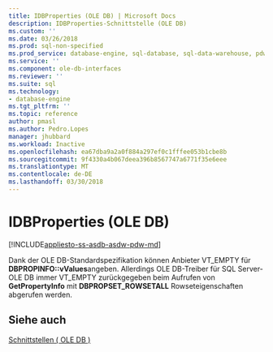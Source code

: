 ```yaml
---
title: IDBProperties (OLE DB) | Microsoft Docs
description: IDBProperties-Schnittstelle (OLE DB)
ms.custom: ''
ms.date: 03/26/2018
ms.prod: sql-non-specified
ms.prod_service: database-engine, sql-database, sql-data-warehouse, pdw
ms.service: ''
ms.component: ole-db-interfaces
ms.reviewer: ''
ms.suite: sql
ms.technology:
- database-engine
ms.tgt_pltfrm: ''
ms.topic: reference
author: pmasl
ms.author: Pedro.Lopes
manager: jhubbard
ms.workload: Inactive
ms.openlocfilehash: ea67dba9a2a0f884a297ef0c1fffee053b1cbe8b
ms.sourcegitcommit: 9f4330a4b067deea396b8567747a6771f35e6eee
ms.translationtype: MT
ms.contentlocale: de-DE
ms.lasthandoff: 03/30/2018
---
```

# <a name="idbproperties-ole-db"></a>IDBProperties (OLE DB)
[!INCLUDE[appliesto-ss-asdb-asdw-pdw-md](../../../includes/appliesto-ss-asdb-asdw-pdw-md.md)]

  Dank der OLE DB-Standardspezifikation können Anbieter VT_EMPTY für **DBPROPINFO::vValues**angeben. Allerdings OLE DB-Treiber für SQL Server-OLE DB immer VT_EMPTY zurückgegeben beim Aufrufen von **GetPropertyInfo** mit **DBPROPSET_ROWSETALL** Rowseteigenschaften abgerufen werden.  
  
## <a name="see-also"></a>Siehe auch  
 [Schnittstellen &#40; OLE DB &#41;](../../oledb/ole-db-interfaces/oledb-driver-for-sql-server-ole-db-interfaces.md) 
  
  
